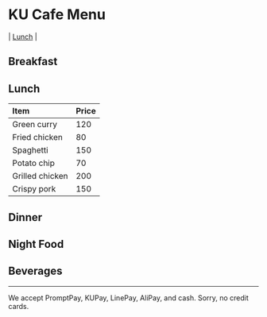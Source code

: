 # KU Cafe Menu
| [Lunch](#Lunch) |

## Breakfast

## Lunch 
| Item      | Price      |
|:----------|-----------|
| Green curry | 120 |
| Fried chicken | 80 |
| Spaghetti | 150 |
| Potato chip | 70 |
| Grilled chicken | 200 |
| Crispy pork | 150 |
## Dinner


## Night Food


## Beverages



---

We accept PromptPay, KUPay, LinePay, AliPay, and cash. Sorry, no credit cards.
